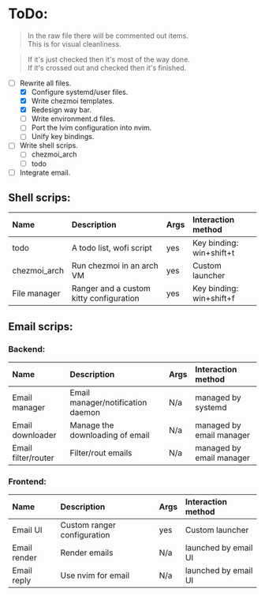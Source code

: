 # ToDo:

> In the raw file there will be commented out items.<br>
> This is for visual cleanliness.

> If it's just checked then it's most of the way done.<br>
> If it's crossed out and checked then it's finished.
 
<!-- * [X] ~~Refactor lvim configuration file.~~ -->
<!-- * [X] ~~Refactor kitty configuration file.~~ -->
<!-- * [X] ~~Refactor sway configuration file.~~ -->
<!-- * [X] ~~Fix waybar.~~ -->
<!-- * [X] ~~Fix wofi.~~ -->
<!-- * [X] ~~Setup notification daemon.~~ -->

* [ ] Rewrite all files.
    * [X] Configure systemd/user files.
    * [X] Write chezmoi templates.
    * [X] Redesign way bar.
    * [ ] Write environment.d files.
    * [ ] Port the lvim configuration into nvim.
    * [ ] Unify key bindings.
* [ ] Write shell scrips.
    * [ ] chezmoi_arch
    * [ ] todo
* [ ] Integrate email.

## Shell scrips:

| Name         | Description                             | Args | Interaction method       |
|:-------------|:----------------------------------------|:-----|:-------------------------|
| todo         | A todo list, wofi script                | yes  | Key binding: win+shift+t |
| chezmoi_arch | Run chezmoi in an arch VM               | yes  | Custom launcher          |
| File manager | Ranger and a custom kitty configuration | yes  | Key binding: win+shift+f |

## Email scrips:

### Backend:

| Name                | Description                       | Args | Interaction method       |
|:--------------------|:----------------------------------|:-----|:-------------------------|
| Email manager       | Email manager/notification daemon | N/a  | managed by systemd       |
| Email downloader    | Manage the downloading of email   | N/a  | managed by email manager |
| Email filter/router | Filter/rout emails                | N/a  | managed by email manager |

### Frontend:

| Name         | Description                 | Args | Interaction method   |
|:-------------|:----------------------------|:-----|:---------------------|
| Email UI     | Custom ranger configuration | yes  | Custom launcher      |
| Email render | Render emails               | N/a  | launched by email UI |
| Email reply  | Use nvim for email          | N/a  | launched by email UI |
